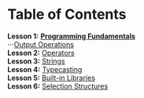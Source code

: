 # Table of Contents
**Lesson 1:** [**Programming Fundamentals**](cp1/lesson1-programming-fundamentals) <br/>
⋅⋅⋅[Output Operations](cp1/lesson1-programming-fundamentals/01-output-operations) <br/>
**Lesson 2:** [Operators](cp1/lesson2-operators) <br/>
**Lesson 3:** [Strings](cp1/lesson3-strings/08-string-handling) <br/>
**Lesson 4:** [Typecasting](cp1/lesson4-typecasting/09-typecasting) <br/>
**Lesson 5:** [Built-in Libraries](cp1/lesson5-built-in-libraries) <br/>
**Lesson 6:** [Selection Structures](cp1/lesson6-selection-structures) <br/>
